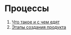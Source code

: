 # Процессы

1. [Что такое и с чем едят](./what-is-it.md)
2. [Этапы создания продукта](./stages-of-product-creation.md)
